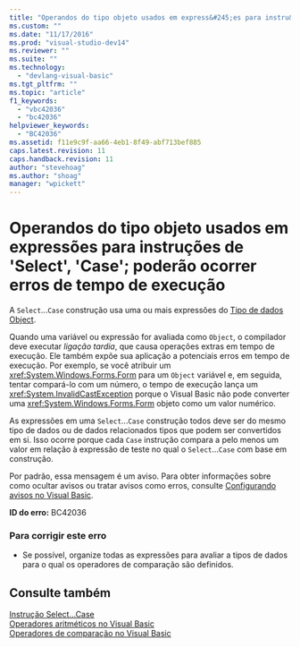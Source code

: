```yaml
---
title: "Operandos do tipo objeto usados em express&#245;es para instru&#231;&#245;es de &#39;Select&#39;, &#39;Case&#39;; poder&#227;o ocorrer erros de tempo de execu&#231;&#227;o | Microsoft Docs"
ms.custom: ""
ms.date: "11/17/2016"
ms.prod: "visual-studio-dev14"
ms.reviewer: ""
ms.suite: ""
ms.technology: 
  - "devlang-visual-basic"
ms.tgt_pltfrm: ""
ms.topic: "article"
f1_keywords: 
  - "vbc42036"
  - "bc42036"
helpviewer_keywords: 
  - "BC42036"
ms.assetid: f11e9c9f-aa66-4eb1-8f49-abf713bef885
caps.latest.revision: 11
caps.handback.revision: 11
author: "stevehoag"
ms.author: "shoag"
manager: "wpickett"
---
```

# Operandos do tipo objeto usados em express&#245;es para instru&#231;&#245;es de &#39;Select&#39;, &#39;Case&#39;; poder&#227;o ocorrer erros de tempo de execu&#231;&#227;o
A `Select`...`Case` construção usa uma ou mais expressões do [Tipo de dados Object](/dotnet/visual-basic/language-reference/data-types/object-data-type).  
  
 Quando uma variável ou expressão for avaliada como `Object`, o compilador deve executar *ligação tardia*, que causa operações extras em tempo de execução. Ele também expõe sua aplicação a potenciais erros em tempo de execução. Por exemplo, se você atribuir um <xref:System.Windows.Forms.Form> para um `Object` variável e, em seguida, tentar compará\-lo com um número, o tempo de execução lança um <xref:System.InvalidCastException> porque o Visual Basic não pode converter uma <xref:System.Windows.Forms.Form> objeto como um valor numérico.  
  
 As expressões em uma `Select`...`Case` construção todos deve ser do mesmo tipo de dados ou de dados relacionados tipos que podem ser convertidos em si. Isso ocorre porque cada `Case` instrução compara a pelo menos um valor em relação à expressão de teste no qual o `Select`...`Case` com base em construção.  
  
 Por padrão, essa mensagem é um aviso. Para obter informações sobre como ocultar avisos ou tratar avisos como erros, consulte [Configurando avisos no Visual Basic](../ide/configuring-warnings-in-visual-basic.md).  
  
 **ID do erro:** BC42036  
  
### Para corrigir este erro  
  
-   Se possível, organize todas as expressões para avaliar a tipos de dados para o qual os operadores de comparação são definidos.  
  
## Consulte também  
 [Instrução Select...Case](/dotnet/visual-basic/language-reference/statements/select-case-statement)   
 [Operadores aritméticos no Visual Basic](/dotnet/visual-basic/programming-guide/language-features/operators-and-expressions/arithmetic-operators)   
 [Operadores de comparação no Visual Basic](/dotnet/visual-basic/programming-guide/language-features/operators-and-expressions/comparison-operators)